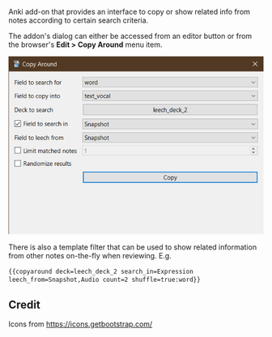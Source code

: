 Anki add-on that provides an interface to copy or show related info from notes according to certain search criteria.

The addon's dialog can either be accessed from an editor button or from the browser's **Edit > Copy Around** menu item.

![](images/dialog.png)

There is also a template filter that can be used to show related information from other notes on-the-fly when reviewing. E.g.

```
{{copyaround deck=leech_deck_2 search_in=Expression leech_from=Snapshot,Audio count=2 shuffle=true:word}}
```

## Credit

Icons from https://icons.getbootstrap.com/
